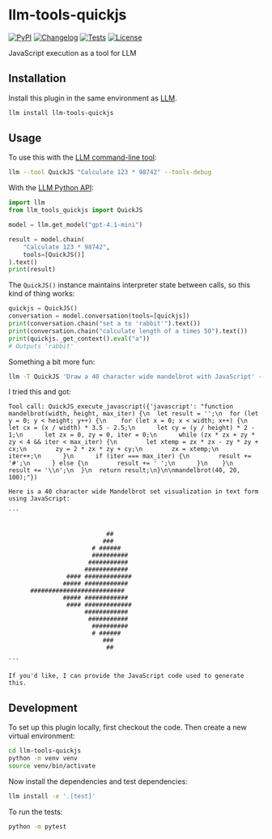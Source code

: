 # llm-tools-quickjs

[![PyPI](https://img.shields.io/pypi/v/llm-tools-quickjs.svg)](https://pypi.org/project/llm-tools-quickjs/)
[![Changelog](https://img.shields.io/github/v/release/simonw/llm-tools-quickjs?include_prereleases&label=changelog)](https://github.com/simonw/llm-tools-quickjs/releases)
[![Tests](https://github.com/simonw/llm-tools-quickjs/actions/workflows/test.yml/badge.svg)](https://github.com/simonw/llm-tools-quickjs/actions/workflows/test.yml)
[![License](https://img.shields.io/badge/license-Apache%202.0-blue.svg)](https://github.com/simonw/llm-tools-quickjs/blob/main/LICENSE)

JavaScript execution as a tool for LLM

## Installation

Install this plugin in the same environment as [LLM](https://llm.datasette.io/).
```bash
llm install llm-tools-quickjs
```
## Usage

To use this with the [LLM command-line tool](https://llm.datasette.io/en/stable/usage.html):

```bash
llm --tool QuickJS "Calculate 123 * 98742" --tools-debug
```

With the [LLM Python API](https://llm.datasette.io/en/stable/python-api.html):

```python
import llm
from llm_tools_quickjs import QuickJS

model = llm.get_model("gpt-4.1-mini")

result = model.chain(
    "Calculate 123 * 98742",
    tools=[QuickJS()]
).text()
print(result)
```
The `QuickJS()` instance maintains interpreter state between calls, so this kind of thing works:
```python
quickjs = QuickJS()
conversation = model.conversation(tools=[quickjs])
print(conversation.chain("set a to 'rabbit'").text())
print(conversation.chain("calculate length of a times 50").text())
print(quickjs._get_context().eval("a"))
# Outputs 'rabbit'
```

Something a bit more fun:

```bash
llm -T QuickJS 'Draw a 40 character wide mandelbrot with JavaScript' --td
```
I tried this and got:

`Tool call: QuickJS_execute_javascript({'javascript': "function mandelbrot(width, height, max_iter) {\n  let result = '';\n  for (let y = 0; y < height; y++) {\n    for (let x = 0; x < width; x++) {\n      let cx = (x / width) * 3.5 - 2.5;\n      let cy = (y / height) * 2 - 1;\n      let zx = 0, zy = 0, iter = 0;\n      while (zx * zx + zy * zy < 4 && iter < max_iter) {\n        let xtemp = zx * zx - zy * zy + cx;\n        zy = 2 * zx * zy + cy;\n        zx = xtemp;\n        iter++;\n      }\n      if (iter === max_iter) {\n        result += '#';\n      } else {\n        result += ' ';\n      }\n    }\n    result += '\\n';\n  }\n  return result;\n}\n\nmandelbrot(40, 20, 100);"})`
````                                        
Here is a 40 character wide Mandelbrot set visualization in text form using JavaScript:

```
                                        
                                        
                           ##           
                          ###           
                       # ######         
                       ##########       
                      ###########       
                     ############       
                #### #############      
               ##### ############       
      ##########################        
               ##### ############       
                #### #############      
                     ############       
                      ###########       
                       ##########       
                       # ######         
                          ###           
                           ##           
                                        
```

If you'd like, I can provide the JavaScript code used to generate this.
````

## Development

To set up this plugin locally, first checkout the code. Then create a new virtual environment:
```bash
cd llm-tools-quickjs
python -m venv venv
source venv/bin/activate
```
Now install the dependencies and test dependencies:
```bash
llm install -e '.[test]'
```
To run the tests:
```bash
python -m pytest
```
